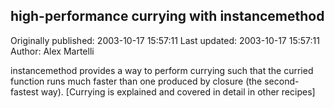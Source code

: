 ## high-performance currying with instancemethod 
Originally published: 2003-10-17 15:57:11 
Last updated: 2003-10-17 15:57:11 
Author: Alex Martelli 
 
instancemethod provides a way to perform currying such that the curried function runs much faster than one produced by closure (the second-fastest way).  [Currying is explained and covered in detail in other recipes]